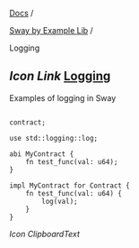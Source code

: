 [Docs](https://docs.fuel.network/) /

[Sway by Example Lib](https://docs.fuel.network/docs/sway-by-example-lib/) /

Logging

## _Icon Link_ [Logging](https://docs.fuel.network/docs/sway-by-example-lib/logging/\#logging)

Examples of logging in Sway

```fuel_Box fuel_Box-idXKMmm-css

contract;

use std::logging::log;

abi MyContract {
    fn test_func(val: u64);
}

impl MyContract for Contract {
    fn test_func(val: u64) {
        log(val);
    }
}

```

_Icon ClipboardText_